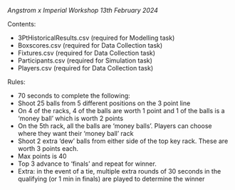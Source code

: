 *Angstrom x Imperial Workshop 13th February 2024*

Contents:
- 3PtHistoricalResults.csv (required for Modelling task)
- Boxscores.csv (required for Data Collection task)
- Fixtures.csv (required for Data Collection task)
- Participants.csv (required for Simulation task)
- Players.csv (required for Data Collection task)

Rules:
- 70 seconds to complete the following:
- Shoot 25 balls from 5 different positions on the 3 point line
- On 4 of the racks, 4 of the balls are worth 1 point and 1 of the balls is a ‘money ball’ which is worth 2 points
- On the 5th rack, all the balls are ‘money balls’. Players can choose where they want their ‘money ball’ rack
- Shoot 2 extra ‘dew’ balls from either side of the top key rack. These are worth 3 points each.
- Max points is 40
- Top 3 advance to ‘finals’ and repeat for winner.
- Extra: in the event of a tie, multiple extra rounds of 30 seconds in the qualifying (or 1 min in finals) are played to determine the winner
